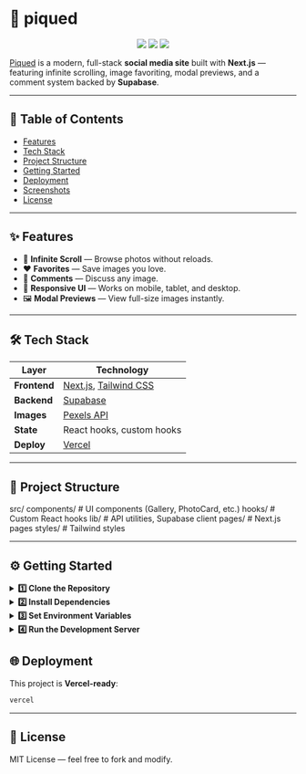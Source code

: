 # 📸 piqued

<p align="center">
  <img src="https://img.shields.io/badge/Next.js-15-black?style=for-the-badge&logo=next.js" />
  <img src="https://img.shields.io/badge/Tailwind_CSS-3-blue?style=for-the-badge&logo=tailwind-css" />
  <img src="https://img.shields.io/badge/Supabase-Fullstack-green?style=for-the-badge&logo=supabase" />
</p>

[Piqued](https://piqued.vercel.app/) is a modern, full-stack **social media site** built with **Next.js** — featuring infinite scrolling, image favoriting, modal previews, and a comment system backed by **Supabase**.

---

## 📑 Table of Contents

- [Features](#-features)
- [Tech Stack](#-tech-stack)
- [Project Structure](#-project-structure)
- [Getting Started](#-getting-started)
- [Deployment](#-deployment)
- [Screenshots](#-screenshots)
- [License](#-license)

---

## ✨ Features

- 🔄 **Infinite Scroll** — Browse photos without reloads.
- ❤️ **Favorites** — Save images you love.
- 💬 **Comments** — Discuss any image.
- 📱 **Responsive UI** — Works on mobile, tablet, and desktop.
- 🖼 **Modal Previews** — View full-size images instantly.

---

## 🛠 Tech Stack

| Layer        | Technology                                                               |
| ------------ | ------------------------------------------------------------------------ |
| **Frontend** | [Next.js](https://nextjs.org/), [Tailwind CSS](https://tailwindcss.com/) |
| **Backend**  | [Supabase](https://supabase.com/)                                        |
| **Images**   | [Pexels API](https://www.pexels.com/api/)                                |
| **State**    | React hooks, custom hooks                                                |
| **Deploy**   | [Vercel](https://vercel.com/)                                            |

---

## 📂 Project Structure

src/
components/ # UI components (Gallery, PhotoCard, etc.)
hooks/ # Custom React hooks
lib/ # API utilities, Supabase client
pages/ # Next.js pages
styles/ # Tailwind styles

---

## ⚙️ Getting Started

<details>
<summary><strong>1️⃣ Clone the Repository</strong></summary>

```bash
git clone https://github.com/najeesimmons/piqued-fe.git
cd piqued-fe
```

</details>

<details>
<summary><strong>2️⃣ Install Dependencies</strong></summary>

```bash
npm install
```

</details>

<details>
<summary><strong>3️⃣ Set Environment Variables</strong></summary>

```bash
NEXT_PUBLIC_PEXELS_API_KEY=your_pexels_api_key
NEXT_PUBLIC_SUPABASE_URL=your_supabase_url
NEXT_PUBLIC_SUPABASE_ANON_KEY=your_supabase_anon_key
```

</details>

<details>
<summary><strong>4️⃣ Run the Development Server</strong></summary>

```bash
npm run dev
```

Visit http://localhost:3000.

## </details>

## 🌐 Deployment

This project is **Vercel-ready**:

```bash
vercel
```

---

## 📜 License

MIT License — feel free to fork and modify.
